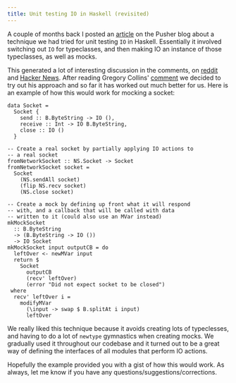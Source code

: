 ```yaml
---
title: Unit testing IO in Haskell (revisited)
---
```


A couple of months back I posted an [article](https://blog.pusher.com/unit-testing-io-in-haskell/) on the Pusher blog about a technique
we had tried for unit testing `IO` in Haskell. Essentially it involved switching
out `IO` for typeclasses, and then making IO an instance of those typeclasses,
as well as mocks.

This generated a lot of interesting discussion in the comments, on [reddit](https://www.reddit.com/r/haskell/comments/3omsmx/unit_testing_io_in_haskell/)
and [Hacker News](https://news.ycombinator.com/item?id=10392044). After reading
Gregory Collins' [comment](https://blog.pusher.com/unit-testing-io-in-haskell/#comment-2280443222)
we decided to try out his approach and so far it has worked out much better for us.
Here is an example of how this would work for mocking a socket:

```
data Socket =
  Socket {
    send :: B.ByteString -> IO (),
    receive :: Int -> IO B.ByteString,
    close :: IO ()
  }

-- Create a real socket by partially applying IO actions to
-- a real socket
fromNetworkSocket :: NS.Socket -> Socket
fromNetworkSocket socket =
  Socket
    (NS.sendAll socket)
    (flip NS.recv socket)
    (NS.close socket)

-- Create a mock by defining up front what it will respond
-- with, and a callback that will be called with data
-- written to it (could also use an MVar instead)
mkMockSocket
  :: B.ByteString
  -> (B.ByteString -> IO ())
  -> IO Socket
mkMockSocket input outputCB = do
  leftOver <- newMVar input
  return $
    Socket
      outputCB
      (recv' leftOver)
      (error "Did not expect socket to be closed")
 where
  recv' leftOver i =
    modifyMVar
      (\input -> swap $ B.splitAt i input)
      leftOver
```

We really liked this technique because it avoids creating lots of typeclesses,
and having to do a lot of `newtype` gymnastics when creating mocks. We gradually
used it throughout our codebase and it turned out to be a great way of defining
the interfaces of all modules that perform IO actions.

Hopefully the example provided you with a gist of how this would work. As always,
let me know if you have any questions/suggestions/corrections.

